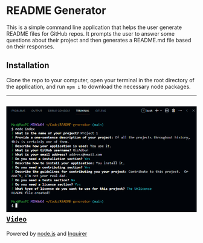 # README Generator
This is a simple command line application that helps the user generate README files for GitHub repos.  It prompts the user to answer some questions about their project and then generates a README.md file based on their responses.

## Installation
Clone the repo to your computer, open your terminal in the root directory of the application, and run `npm i` to download the necessary node packages.

---
![Screenshot](./images/READMEgeneratorScreenshot.png "Optional Title")
[`Video`](https://drive.google.com/file/d/1tm7gl-JRb0T-c31rxGmce9KYsxT90EVS/view)
---

Powered by [node.js](https://nodejs.org/en) and [Inquirer](https://www.npmjs.com/package/inquirer)